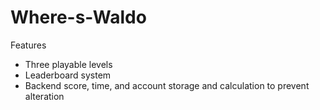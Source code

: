 # Where-s-Waldo
Features 
- Three playable levels
- Leaderboard system 
- Backend score, time, and account storage and calculation to prevent alteration 
